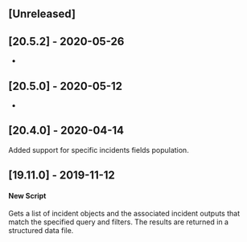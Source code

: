 ## [Unreleased]


## [20.5.2] - 2020-05-26
-


## [20.5.0] - 2020-05-12
-


## [20.4.0] - 2020-04-14
Added support for specific incidents fields population.

## [19.11.0] - 2019-11-12
#### New Script
Gets a list of incident objects and the associated incident outputs that match the specified query and filters. The results are returned in a structured data file.

